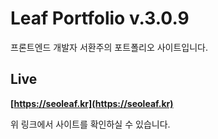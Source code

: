 # Leaf Portfolio v.3.0.9

프론트엔드 개발자 서환주의 포트폴리오 사이트입니다.

## Live

**[https://seoleaf.kr](https://seoleaf.kr)**

위 링크에서 사이트를 확인하실 수 있습니다.